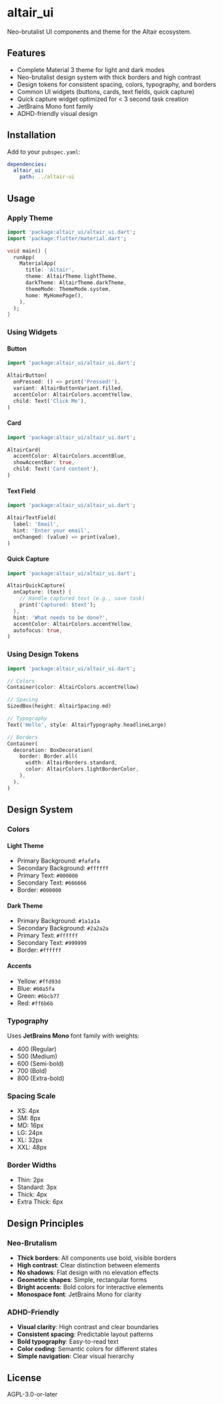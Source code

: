 # altair_ui

Neo-brutalist UI components and theme for the Altair ecosystem.

## Features

- Complete Material 3 theme for light and dark modes
- Neo-brutalist design system with thick borders and high contrast
- Design tokens for consistent spacing, colors, typography, and borders
- Common UI widgets (buttons, cards, text fields, quick capture)
- Quick capture widget optimized for < 3 second task creation
- JetBrains Mono font family
- ADHD-friendly visual design

## Installation

Add to your `pubspec.yaml`:

```yaml
dependencies:
  altair_ui:
    path: ../altair-ui
```

## Usage

### Apply Theme

```dart
import 'package:altair_ui/altair_ui.dart';
import 'package:flutter/material.dart';

void main() {
  runApp(
    MaterialApp(
      title: 'Altair',
      theme: AltairTheme.lightTheme,
      darkTheme: AltairTheme.darkTheme,
      themeMode: ThemeMode.system,
      home: MyHomePage(),
    ),
  );
}
```

### Using Widgets

#### Button

```dart
import 'package:altair_ui/altair_ui.dart';

AltairButton(
  onPressed: () => print('Pressed!'),
  variant: AltairButtonVariant.filled,
  accentColor: AltairColors.accentYellow,
  child: Text('Click Me'),
)
```

#### Card

```dart
import 'package:altair_ui/altair_ui.dart';

AltairCard(
  accentColor: AltairColors.accentBlue,
  showAccentBar: true,
  child: Text('Card content'),
)
```

#### Text Field

```dart
import 'package:altair_ui/altair_ui.dart';

AltairTextField(
  label: 'Email',
  hint: 'Enter your email',
  onChanged: (value) => print(value),
)
```

#### Quick Capture

```dart
import 'package:altair_ui/altair_ui.dart';

AltairQuickCapture(
  onCapture: (text) {
    // Handle captured text (e.g., save task)
    print('Captured: $text');
  },
  hint: 'What needs to be done?',
  accentColor: AltairColors.accentYellow,
  autofocus: true,
)
```

### Using Design Tokens

```dart
import 'package:altair_ui/altair_ui.dart';

// Colors
Container(color: AltairColors.accentYellow)

// Spacing
SizedBox(height: AltairSpacing.md)

// Typography
Text('Hello', style: AltairTypography.headlineLarge)

// Borders
Container(
  decoration: BoxDecoration(
    border: Border.all(
      width: AltairBorders.standard,
      color: AltairColors.lightBorderColor,
    ),
  ),
)
```

## Design System

### Colors

#### Light Theme

- Primary Background: `#fafafa`
- Secondary Background: `#ffffff`
- Primary Text: `#000000`
- Secondary Text: `#666666`
- Border: `#000000`

#### Dark Theme

- Primary Background: `#1a1a1a`
- Secondary Background: `#2a2a2a`
- Primary Text: `#ffffff`
- Secondary Text: `#999999`
- Border: `#ffffff`

#### Accents

- Yellow: `#ffd93d`
- Blue: `#60a5fa`
- Green: `#6bcb77`
- Red: `#ff6b6b`

### Typography

Uses **JetBrains Mono** font family with weights:

- 400 (Regular)
- 500 (Medium)
- 600 (Semi-bold)
- 700 (Bold)
- 800 (Extra-bold)

### Spacing Scale

- XS: 4px
- SM: 8px
- MD: 16px
- LG: 24px
- XL: 32px
- XXL: 48px

### Border Widths

- Thin: 2px
- Standard: 3px
- Thick: 4px
- Extra Thick: 6px

## Design Principles

### Neo-Brutalism

- **Thick borders**: All components use bold, visible borders
- **High contrast**: Clear distinction between elements
- **No shadows**: Flat design with no elevation effects
- **Geometric shapes**: Simple, rectangular forms
- **Bright accents**: Bold colors for interactive elements
- **Monospace font**: JetBrains Mono for clarity

### ADHD-Friendly

- **Visual clarity**: High contrast and clear boundaries
- **Consistent spacing**: Predictable layout patterns
- **Bold typography**: Easy-to-read text
- **Color coding**: Semantic colors for different states
- **Simple navigation**: Clear visual hierarchy

## License

AGPL-3.0-or-later
